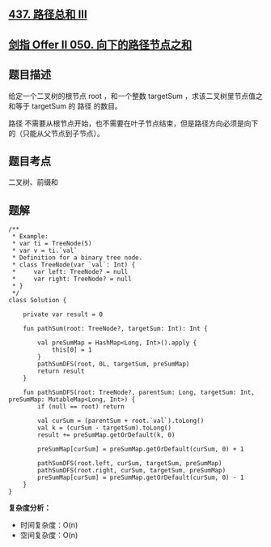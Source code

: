 ## [437. 路径总和 III](https://leetcode.cn/problems/path-sum-iii/description/)
## [剑指 Offer II 050. 向下的路径节点之和](https://leetcode.cn/problems/6eUYwP/)

## 题目描述

给定一个二叉树的根节点 root ，和一个整数 targetSum ，求该二叉树里节点值之和等于 targetSum 的 路径 的数目。

路径 不需要从根节点开始，也不需要在叶子节点结束，但是路径方向必须是向下的（只能从父节点到子节点）。

## 题目考点

二叉树、前缀和

## 题解
 
```
/**
 * Example:
 * var ti = TreeNode(5)
 * var v = ti.`val`
 * Definition for a binary tree node.
 * class TreeNode(var `val`: Int) {
 *     var left: TreeNode? = null
 *     var right: TreeNode? = null
 * }
 */
class Solution {

    private var result = 0

    fun pathSum(root: TreeNode?, targetSum: Int): Int {

        val preSumMap = HashMap<Long, Int>().apply {
            this[0] = 1
        }
        pathSumDFS(root, 0L, targetSum, preSumMap)
        return result
    }

    fun pathSumDFS(root: TreeNode?, parentSum: Long, targetSum: Int, preSumMap: MutableMap<Long, Int>) {
        if (null == root) return

        val curSum = (parentSum + root.`val`).toLong()
        val k = (curSum - targetSum).toLong()
        result += preSumMap.getOrDefault(k, 0)

        preSumMap[curSum] = preSumMap.getOrDefault(curSum, 0) + 1

        pathSumDFS(root.left, curSum, targetSum, preSumMap)
        pathSumDFS(root.right, curSum, targetSum, preSumMap)
        preSumMap[curSum] = preSumMap.getOrDefault(curSum, 0) - 1
    }
}
```

**复杂度分析：**

- 时间复杂度：O(n)
- 空间复杂度：O(n) 
